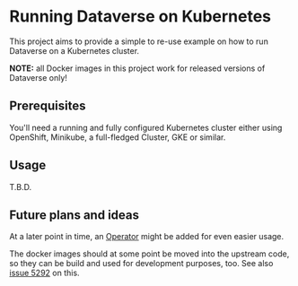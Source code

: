 # Running Dataverse on Kubernetes

This project aims to provide a simple to re-use example on how to run
Dataverse on a Kubernetes cluster.

**NOTE:** all Docker images in this project work for released versions of
Dataverse only!

## Prerequisites

You'll need a running and fully configured Kubernetes cluster either
using OpenShift, Minikube, a full-fledged Cluster, GKE or similar.

## Usage

T.B.D.

## Future plans and ideas

At a later point in time, an [Operator](https://coreos.com/operators/) might be
added for even easier usage.

The docker images should at some point be moved into the upstream code,
so they can be build and used for development purposes, too.
See also [issue 5292](https://github.com/IQSS/dataverse/issues/5292) on this.
